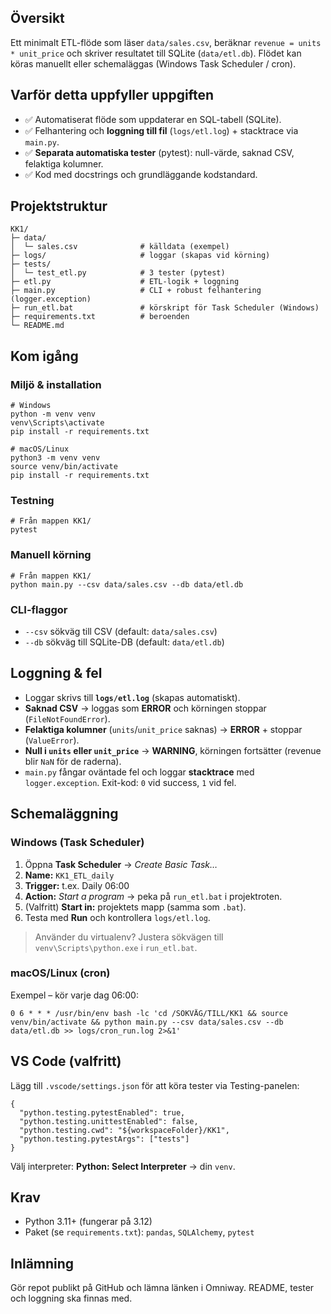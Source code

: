 ## Översikt
Ett minimalt ETL-flöde som läser `data/sales.csv`, beräknar `revenue = units * unit_price` och skriver resultatet till SQLite (`data/etl.db`). Flödet kan köras manuellt eller schemaläggas (Windows Task Scheduler / cron).

## Varför detta uppfyller uppgiften
- ✅ Automatiserat flöde som uppdaterar en SQL-tabell (SQLite).
- ✅ Felhantering och **loggning till fil** (`logs/etl.log`) + stacktrace via `main.py`.
- ✅ **Separata automatiska tester** (pytest): null-värde, saknad CSV, felaktiga kolumner.
- ✅ Kod med docstrings och grundläggande kodstandard.

## Projektstruktur
    KK1/
    ├─ data/
    │  └─ sales.csv              # källdata (exempel)
    ├─ logs/                     # loggar (skapas vid körning)
    ├─ tests/
    │  └─ test_etl.py            # 3 tester (pytest)
    ├─ etl.py                    # ETL-logik + loggning
    ├─ main.py                   # CLI + robust felhantering (logger.exception)
    ├─ run_etl.bat               # körskript för Task Scheduler (Windows)
    ├─ requirements.txt          # beroenden
    └─ README.md

## Kom igång

### Miljö & installation
    # Windows
    python -m venv venv
    venv\Scripts\activate
    pip install -r requirements.txt

    # macOS/Linux
    python3 -m venv venv
    source venv/bin/activate
    pip install -r requirements.txt

### Testning
    # Från mappen KK1/
    pytest

### Manuell körning
    # Från mappen KK1/
    python main.py --csv data/sales.csv --db data/etl.db

### CLI-flaggor
- `--csv` sökväg till CSV (default: `data/sales.csv`)
- `--db`  sökväg till SQLite-DB (default: `data/etl.db`)

## Loggning & fel
- Loggar skrivs till **`logs/etl.log`** (skapas automatiskt).
- **Saknad CSV** → loggas som **ERROR** och körningen stoppar (`FileNotFoundError`).
- **Felaktiga kolumner** (`units`/`unit_price` saknas) → **ERROR** + stoppar (`ValueError`).
- **Null i `units` eller `unit_price`** → **WARNING**, körningen fortsätter (revenue blir `NaN` för de raderna).
- `main.py` fångar oväntade fel och loggar **stacktrace** med `logger.exception`. Exit-kod: `0` vid success, `1` vid fel.

## Schemaläggning

### Windows (Task Scheduler)
1. Öppna **Task Scheduler** → *Create Basic Task…*
2. **Name:** `KK1_ETL_daily`
3. **Trigger:** t.ex. Daily 06:00
4. **Action:** *Start a program* → peka på `run_etl.bat` i projektroten.
5. (Valfritt) **Start in:** projektets mapp (samma som `.bat`).
6. Testa med **Run** och kontrollera `logs/etl.log`.

> Använder du virtualenv? Justera sökvägen till `venv\Scripts\python.exe` i `run_etl.bat`.

### macOS/Linux (cron)
Exempel – kör varje dag 06:00:
    
    0 6 * * * /usr/bin/env bash -lc 'cd /SÖKVÄG/TILL/KK1 && source venv/bin/activate && python main.py --csv data/sales.csv --db data/etl.db >> logs/cron_run.log 2>&1'

## VS Code (valfritt)
Lägg till `.vscode/settings.json` för att köra tester via Testing-panelen:

    {
      "python.testing.pytestEnabled": true,
      "python.testing.unittestEnabled": false,
      "python.testing.cwd": "${workspaceFolder}/KK1",
      "python.testing.pytestArgs": ["tests"]
    }

Välj interpreter: **Python: Select Interpreter** → din `venv`.

## Krav
- Python 3.11+ (fungerar på 3.12)
- Paket (se `requirements.txt`): `pandas`, `SQLAlchemy`, `pytest`

## Inlämning
Gör repot publikt på GitHub och lämna länken i Omniway. README, tester och loggning ska finnas med.
